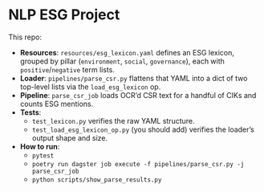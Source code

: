 # NLP ESG Project

This repo:
- **Resources**: `resources/esg_lexicon.yaml` defines an ESG lexicon, grouped by pillar (`environment`, `social`, `governance`), each with `positive`/`negative` term lists.
- **Loader**: `pipelines/parse_csr.py` flattens that YAML into a dict of two top-level lists via the `load_esg_lexicon` op.
- **Pipeline**: `parse_csr_job` loads OCR’d CSR text for a handful of CIKs and counts ESG mentions.
- **Tests**:
  - `test_lexicon.py` verifies the raw YAML structure.
  - `test_load_esg_lexicon_op.py` (you should add) verifies the loader’s output shape and size.
- **How to run**:
  - `pytest`
  - `poetry run dagster job execute -f pipelines/parse_csr.py -j parse_csr_job`
  - `python scripts/show_parse_results.py`
